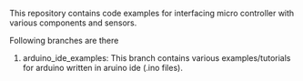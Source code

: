 This repository contains code examples for interfacing micro controller with
various components and sensors.

Following branches are there
1. arduino_ide_examples: This branch contains various examples/tutorials for arduino written
in aruino ide (.ino files).
